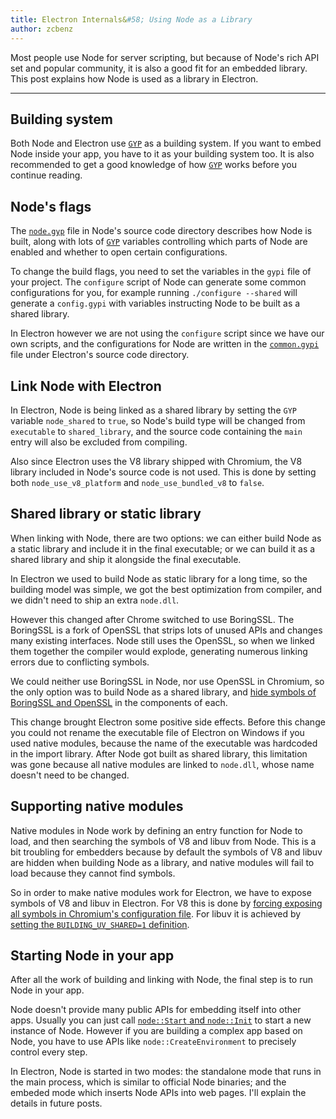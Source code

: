 ```yaml
---
title: Electron Internals&#58; Using Node as a Library
author: zcbenz
---
```


Most people use Node for server scripting, but because of Node's rich API set
and popular community, it is also a good fit for an embedded library. This post
explains how Node is used as a library in Electron.

---

## Building system

Both Node and Electron use [`GYP`][gyp] as a building system. If you want to embed
Node inside your app, you have to it as your building system too. It is also
recommended to get a good knowledge of how [`GYP`][gyp] works before you
continue reading.

## Node's flags

The [`node.gyp`][nodegyp] file in Node's source code directory describes how Node
is built, along with lots of [`GYP`][gyp] variables controlling which parts of
Node are enabled and whether to open certain configurations.

To change the build flags, you need to set the variables in the `gypi` file of
your project. The `configure` script of Node can generate some common
configurations for you, for example running `./configure --shared` will generate
a `config.gypi` with variables instructing Node to be built as a shared library.

In Electron however we are not using the `configure` script since we have our
own scripts, and the configurations for Node are written in the
[`common.gypi`][commongypi] file under Electron's source code directory.

## Link Node with Electron

In Electron, Node is being linked as a shared library by setting the `GYP`
variable `node_shared` to `true`, so Node's build type will be changed from
`executable` to `shared_library`, and the source code containing the `main` entry
will also be excluded from compiling.

Also since Electron uses the V8 library shipped with Chromium, the V8 library
included in Node's source code is not used. This is done by setting both
`node_use_v8_platform` and `node_use_bundled_v8` to `false`.

## Shared library or static library

When linking with Node, there are two options: we can either build Node as a
static library and include it in the final executable; or we can build it as a
shared library and ship it alongside the final executable.

In Electron we used to build Node as static library for a long time, so the
building model was simple, we got the best optimization from compiler, and we didn't
need to ship an extra `node.dll`.

However this changed after Chrome switched to use BoringSSL. The BoringSSL is a
fork of OpenSSL that strips lots of unused APIs and changes many existing
interfaces. Node still uses the OpenSSL, so when we linked them together
the compiler would explode, generating numerous linking errors due to
conflicting symbols.

We could neither use BoringSSL in Node, nor use OpenSSL in Chromium, so the only
option was to build Node as a shared library, and [hide symbols of BoringSSL
and OpenSSL][openssl-hide] in the components of each.

This change brought Electron some positive side effects. Before this
change you could not rename the executable file of Electron on Windows if you
used native modules, because the name of the executable was hardcoded in the
import library. After Node got built as shared library, this limitation was gone
because all native modules are linked to `node.dll`, whose name doesn't need to
be changed.

## Supporting native modules

Native modules in Node work by defining an entry function for Node to load,
and then searching the symbols of V8 and libuv from Node. This is a bit
troubling for embedders because by default the symbols of V8 and libuv are
hidden when building Node as a library, and native modules will fail to load
because they cannot find symbols.

So in order to make native modules work for Electron, we have to expose symbols
of V8 and libuv in Electron. For V8 this is done by [forcing exposing all
symbols in Chromium's configuration file][v8-expose]. For libuv it is achieved
by [setting the `BUILDING_UV_SHARED=1` definition][libuv-expose].

## Starting Node in your app

After all the work of building and linking with Node, the final step is to run
Node in your app.

Node doesn't provide many public APIs for embedding itself into other apps.
Usually you can just call [`node::Start` and `node::Init`][node-start] to start
a new instance of Node. However if you are building a complex app based on Node,
you have to use APIs like `node::CreateEnvironment` to precisely control every
step.

In Electron, Node is started in two modes: the standalone mode that runs in the
main process, which is similar to official Node binaries; and the embeded mode
which inserts Node APIs into web pages. I'll explain the details in future
posts.

[gyp]: https://gyp.gsrc.io
[nodegyp]: https://github.com/nodejs/node/blob/v6.3.1/node.gyp
[commongypi]: https://github.com/electron/electron/blob/master/common.gypi
[openssl-hide]: https://github.com/electron/electron/blob/v1.3.2/common.gypi#L209-L218
[v8-expose]: https://github.com/electron/libchromiumcontent/blob/v51.0.2704.61/chromiumcontent/chromiumcontent.gypi#L104-L122
[libuv-expose]: https://github.com/electron/electron/blob/v1.3.2/common.gypi#L219-L228
[node-start]: https://github.com/nodejs/node/blob/v6.3.1/src/node.h#L187-L191
